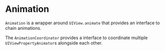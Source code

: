 # Animation

`Animation` is a wrapper around `UIView.animate`  that provides an interface to chain animations.

The `AnimationCoordinator` provides a interface to coordinate multiple `UIViewPropertyAnimator`s alongside each other.
